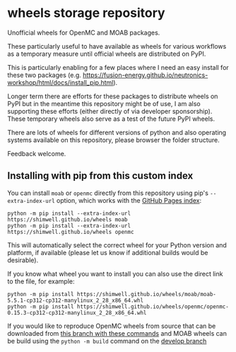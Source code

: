 # wheels storage repository

Unofficial wheels for OpenMC and MOAB packages.

These particularly useful to have available as wheels for various workflows as a temporary measure until official wheels are distributed on PyPI.

This is particularly enabling for a few places where I need an easy install for these two packages (e.g. https://fusion-energy.github.io/neutronics-workshop/html/docs/install_pip.html).

Longer term there are efforts for these packages to distribute wheels on PyPI but in the meantime this repository might be of use, I am also supporting these efforts (either directly of via developer sponsorship). These temporary wheels also serve as a test of the future PyPI wheels.

There are lots of wheels for different versions of python and also operating systems available on this repository, please browser the folder structure.

Feedback welcome.


## Installing with pip from this custom index

You can install `moab` or `openmc` directly from this repository using pip's `--extra-index-url` option, which works with the [GitHub Pages index](https://shimwell.github.io/wheels):

```
python -m pip install --extra-index-url https://shimwell.github.io/wheels moab
python -m pip install --extra-index-url https://shimwell.github.io/wheels openmc
```

This will automatically select the correct wheel for your Python version and platform, if available (please let us know if additional builds would be desirable).

If you know what wheel you want to install you can also use the direct link to the file, for example:

```
python -m pip install https://shimwell.github.io/wheels/moab/moab-5.5.1-cp312-cp312-manylinux_2_28_x86_64.whl
python -m pip install https://shimwell.github.io/wheels/openmc/openmc-0.15.3-cp312-cp312-manylinux_2_28_x86_64.whl
```

If you would like to reproduce OpenMC wheels from source that can be downloaded from [this branch with these commands](https://github.com/shimwell/openmc/pull/70#issue-3013447666) and MOAB wheels can be build using the ```python -m build``` command on the [develop branch](https://bitbucket.org/fathomteam/moab/branch/develop)
